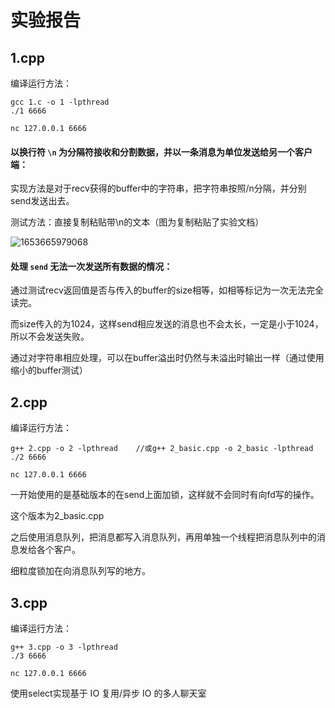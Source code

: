 # 实验报告

## 1.cpp

编译运行方法：

```
gcc 1.c -o 1 -lpthread
./1 6666
```

```
nc 127.0.0.1 6666
```

#### 以换行符 `\n` 为分隔符接收和分割数据，并以一条消息为单位发送给另一个客户端：

实现方法是对于recv获得的buffer中的字符串，把字符串按照/n分隔，并分别send发送出去。

测试方法：直接复制粘贴带\n的文本（图为复制粘贴了实验文档）

![1653665979068](C:\Users\Administrator\AppData\Roaming\Typora\typora-user-images\1653665979068.png)

#### 处理 `send` 无法一次发送所有数据的情况：

通过测试recv返回值是否与传入的buffer的size相等，如相等标记为一次无法完全读完。

而size传入的为1024，这样send相应发送的消息也不会太长，一定是小于1024，所以不会发送失败。

通过对字符串相应处理，可以在buffer溢出时仍然与未溢出时输出一样（通过使用缩小的buffer测试）



## 2.cpp

编译运行方法：

```
g++ 2.cpp -o 2 -lpthread 	//或g++ 2_basic.cpp -o 2_basic -lpthread
./2 6666
```

```
nc 127.0.0.1 6666
```

一开始使用的是基础版本的在send上面加锁，这样就不会同时有向fd写的操作。

这个版本为2_basic.cpp

之后使用消息队列，把消息都写入消息队列，再用单独一个线程把消息队列中的消息发给各个客户。

细粒度锁加在向消息队列写的地方。

#### 

## 3.cpp

编译运行方法：

```
g++ 3.cpp -o 3 -lpthread 
./3 6666
```

```
nc 127.0.0.1 6666
```

使用select实现基于 IO 复用/异步 IO 的多人聊天室